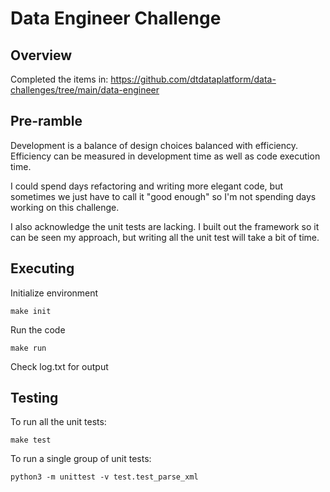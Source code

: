# Data Engineer Challenge

## Overview
Completed the items in: https://github.com/dtdataplatform/data-challenges/tree/main/data-engineer

## Pre-ramble
Development is a balance of design choices balanced with efficiency. Efficiency can be measured in development 
time as well as code execution time.

I could spend days refactoring and writing more elegant code, but sometimes 
we just have to call it "good enough" so I'm not spending days working on this
challenge.

I also acknowledge the unit tests are lacking. I built out the framework so it can be
seen my approach, but writing all the unit test will take a bit of time.

## Executing
Initialize environment
```
make init
```

Run the code
```
make run
```

Check log.txt for output 

## Testing
To run all the unit tests:
```
make test
```

To run a single group of unit tests:
```
python3 -m unittest -v test.test_parse_xml
```


